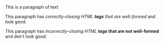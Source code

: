 This is a paragraph of text.

This paragraph has
<i>correctly-closing HTML <b>tags</b> that are well-formed</i>
and look good.

This paragraph has
<i>incorrectly-closing HTML <b>tags</i> that are not well-formed</b>
and don't look good.
